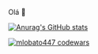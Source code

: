 Olá :wave:  

[![Anurag's GitHub stats](https://github-readme-stats.vercel.app/api?username=mlobato447&show_icons=true&theme=radical)](https://github.com/anuraghazra/github-readme-stats)

[![mlobato447 codewars](https://www.codewars.com/users/mlobato447/badges/large)](https://www.codewars.com/users/mlobato447)



